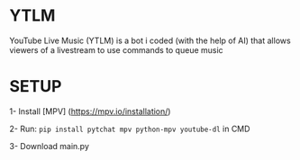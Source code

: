 # YTLM
YouTube Live Music  (YTLM) is a bot i coded (with the help of AI) that allows viewers of a livestream to use commands to queue music

# SETUP
1- Install [MPV] (https://mpv.io/installation/)

2- Run: ```pip install pytchat mpv python-mpv youtube-dl``` in CMD

3- Download main.py
